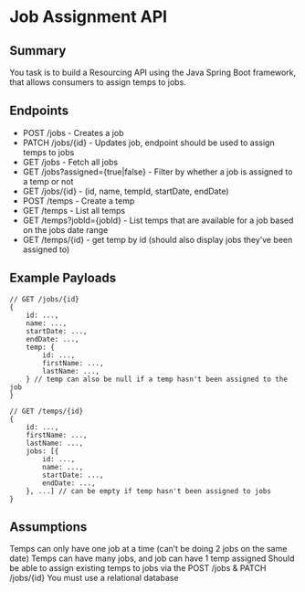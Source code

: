 # Job Assignment API

## Summary
You task is to build a Resourcing API using the Java Spring Boot framework, that allows consumers to assign temps to jobs.

## Endpoints

* POST /jobs   - Creates a job
* PATCH /jobs/{id} - Updates job, endpoint should be used to assign temps to jobs
* GET /jobs - Fetch all jobs
* GET /jobs?assigned={true|false} - Filter by whether a job is assigned to a temp or not
* GET /jobs/{id} - (id, name, tempId, startDate, endDate)
* POST /temps - Create a temp
* GET /temps - List all temps
* GET /temps?jobId={jobId} - List temps that are available for a job based on the jobs date range
* GET /temps/{id} - get temp by id (should also display jobs they’ve been assigned to)

## Example Payloads

```
// GET /jobs/{id}
{
	id: ...,
	name: ...,
	startDate: ...,
	endDate: ...,
	temp: {
		id: ...,
		firstName: ...,
		lastName: ...,
	} // temp can also be null if a temp hasn't been assigned to the job
}

// GET /temps/{id}
{
	id: ...,
	firstName: ...,
	lastName: ...,
	jobs: [{
		id: ...,
		name: ...,
		startDate: ...,
		endDate: ...,
	}, ...] // can be empty if temp hasn't been assigned to jobs
}
```

## Assumptions

Temps can only have one job at a time (can’t be doing 2 jobs on the same date)
Temps can have many jobs, and job can have 1 temp assigned
Should be able to assign existing temps to jobs via the POST /jobs & PATCH /jobs/{id}
You must use a relational database